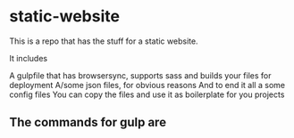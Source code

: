 # static-website

This is a repo that has the stuff for a static website.

It includes

A gulpfile that has browsersync, supports sass and builds your files for deployment
A/some json files, for obvious reasons
And to end it all a some config files
You can copy the files and use it as boilerplate for you projects

The commands for gulp are
-
